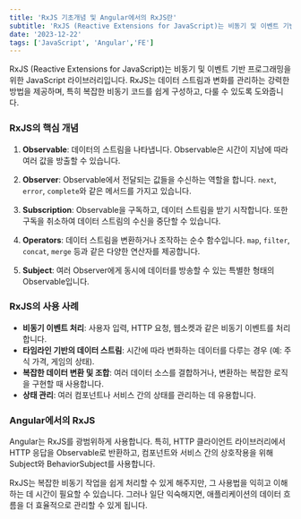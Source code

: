 ```yaml
---
title: 'RxJS 기초개념 및 Angular에서의 RxJS란'
subtitle: 'RxJS (Reactive Extensions for JavaScript)는 비동기 및 이벤트 기반 프로그래밍을 위한 JavaScript 라이브러리입니다. RxJS는 데이터 스트림과 변화를 관리하는 강력한 방법을 제공하며, 특히 복잡한 비동기 코드를 쉽게 구성하고, 다룰 수 있도록 도와줍니다.'
date: '2023-12-22'
tags: ['JavaScript', 'Angular','FE']
---
```


RxJS (Reactive Extensions for JavaScript)는 비동기 및 이벤트 기반 프로그래밍을 위한 JavaScript 라이브러리입니다. RxJS는 데이터 스트림과 변화를 관리하는 강력한 방법을 제공하며, 특히 복잡한 비동기 코드를 쉽게 구성하고, 다룰 수 있도록 도와줍니다.


### RxJS의 핵심 개념

1. **Observable**: 데이터의 스트림을 나타냅니다. Observable은 시간이 지남에 따라 여러 값을 방출할 수 있습니다.

2. **Observer**: Observable에서 전달되는 값들을 수신하는 역할을 합니다. `next`, `error`, `complete`와 같은 메서드를 가지고 있습니다.

3. **Subscription**: Observable을 구독하고, 데이터 스트림을 받기 시작합니다. 또한 구독을 취소하여 데이터 스트림의 수신을 중단할 수 있습니다.

4. **Operators**: 데이터 스트림을 변환하거나 조작하는 순수 함수입니다. `map`, `filter`, `concat`, `merge` 등과 같은 다양한 연산자를 제공합니다.

5. **Subject**: 여러 Observer에게 동시에 데이터를 방송할 수 있는 특별한 형태의 Observable입니다.

### RxJS의 사용 사례

- **비동기 이벤트 처리**: 사용자 입력, HTTP 요청, 웹소켓과 같은 비동기 이벤트를 처리합니다.
- **타임라인 기반의 데이터 스트림**: 시간에 따라 변화하는 데이터를 다루는 경우 (예: 주식 가격, 게임의 상태).
- **복잡한 데이터 변환 및 조합**: 여러 데이터 소스를 결합하거나, 변환하는 복잡한 로직을 구현할 때 사용합니다.
- **상태 관리**: 여러 컴포넌트나 서비스 간의 상태를 관리하는 데 유용합니다.

### Angular에서의 RxJS

Angular는 RxJS를 광범위하게 사용합니다. 특히, HTTP 클라이언트 라이브러리에서 HTTP 응답을 Observable로 반환하고, 컴포넌트와 서비스 간의 상호작용을 위해 Subject와 BehaviorSubject를 사용합니다.

RxJS는 복잡한 비동기 작업을 쉽게 처리할 수 있게 해주지만, 그 사용법을 익히고 이해하는 데 시간이 필요할 수 있습니다. 그러나 일단 익숙해지면, 애플리케이션의 데이터 흐름을 더 효율적으로 관리할 수 있게 됩니다.